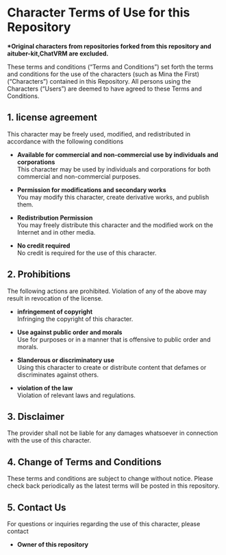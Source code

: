 # Character Terms of Use for this Repository

**\*Original characters from repositories forked from this repository and aituber-kit,ChatVRM are excluded.**

These terms and conditions (“Terms and Conditions”) set forth the terms and conditions for the use of the characters (such as Mina the First) (“Characters”) contained in this Repository. All persons using the Characters (“Users”) are deemed to have agreed to these Terms and Conditions.

## 1. license agreement

This character may be freely used, modified, and redistributed in accordance with the following conditions

- **Available for commercial and non-commercial use by individuals and corporations**  
  This character may be used by individuals and corporations for both commercial and non-commercial purposes.

- **Permission for modifications and secondary works**  
  You may modify this character, create derivative works, and publish them.

- **Redistribution Permission**  
  You may freely distribute this character and the modified work on the Internet and in other media.

- **No credit required**  
  No credit is required for the use of this character.

## 2. Prohibitions

The following actions are prohibited. Violation of any of the above may result in revocation of the license.

- **infringement of copyright**  
  Infringing the copyright of this character.

- **Use against public order and morals**  
  Use for purposes or in a manner that is offensive to public order and morals.

- **Slanderous or discriminatory use**  
  Using this character to create or distribute content that defames or discriminates against others.

- **violation of the law**  
  Violation of relevant laws and regulations.

## 3. Disclaimer

The provider shall not be liable for any damages whatsoever in connection with the use of this character.

## 4. Change of Terms and Conditions

These terms and conditions are subject to change without notice. Please check back periodically as the latest terms will be posted in this repository.

## 5. Contact Us

For questions or inquiries regarding the use of this character, please contact

- **Owner of this repository**

